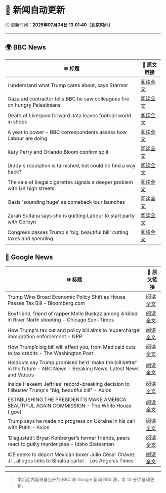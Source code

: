 # 🧠 新闻自动更新

🕒 更新时间：**2025年07月04日 13:01:40（北京时间）**

---

## 🌍 BBC News

| 🌐 标题 | 🔗 原文链接 |
|--------|-------------|
| I understand what Trump cares about, says Starmer | [阅读全文](https://www.bbc.com/news/articles/cq8ze23vx4po) |
| Gaza aid contractor tells BBC he saw colleagues fire on hungry Palestinians | [阅读全文](https://www.bbc.com/news/articles/cnvmry71q5yo) |
| Death of Liverpool forward Jota leaves football world in shock | [阅读全文](https://www.bbc.com/sport/football/articles/crl05r070wro) |
| A year in power - BBC correspondents assess how Labour are doing | [阅读全文](https://www.bbc.com/news/articles/crenvyrnv33o) |
| Katy Perry and Orlando Bloom confirm split | [阅读全文](https://www.bbc.com/news/articles/cj61x8r552ko) |
| Diddy's reputation is tarnished, but could he find a way back? | [阅读全文](https://www.bbc.com/news/articles/cd0vdx41ddzo) |
| The sale of illegal cigarettes signals a deeper problem with UK high streets | [阅读全文](https://www.bbc.com/news/articles/cy9097lwxg9o) |
| Oasis 'sounding huge' as comeback tour launches | [阅读全文](https://www.bbc.com/news/articles/cz7l1x7x80ro) |
| Zarah Sultana says she is quitting Labour to start party with Corbyn | [阅读全文](https://www.bbc.com/news/articles/cwyel9kgdvdo) |
| Congress passes Trump's 'big, beautiful bill' cutting taxes and spending | [阅读全文](https://www.bbc.com/news/articles/cddz3n6vz0go) |

## 📰 Google News

| 🌐 标题 | 🔗 原文链接 |
|--------|-------------|
| Trump Wins Broad Economic Policy Shift as House Passes Tax Bill - Bloomberg.com | [阅读全文](https://news.google.com/rss/articles/CBMixAFBVV95cUxPUHVLdVozTjlaUHhQQ2Rwd2dRWF9VOHNYX0NwVGYwRXZjM1l1WE81bng3bmI2Nk9XNG5yVHNWcmhPZi15RWtTRFVuRlNzMmpnVlRWSDVfZ1MyWDJHMnczVGtaVXNZdHI5cEV6WmlWYUktNzV1cmxiZmRWU0xlRjNHSF9QYklvQjI3a0d2T1l6eWZ5eFl6ZnAzWU9pVW54VHE2NFZCQkUyYkx3U1F0Z2tMeEQ5aWxFcS1pdW94eW55WndaRU5i?oc=5) |
| Boyfriend, friend of rapper Mello Buckzz among 4 killed in River North shooting - Chicago Sun-Times | [阅读全文](https://news.google.com/rss/articles/CBMiuwFBVV95cUxQQkxmNWNNbjl1UkZybU90ZnB3dldNSWhCcTl5WG1RS0R4QWdzQ3Y4NHRtY1dKaExKUll3cG9wN2QwTFpFUGEyODRQRFMzWmUtMk0zb0NZWWZOamJ0aHVpNWc0Sk05XzVmZzlwRzMycjFxX3lobmdkTzZ3ekl6aW5aYlZPdFFFaEhkekI4ZlZwdUNJZEJGZml4eWpXczdQcGljVEZGTEFFWXZ3MTZodWUtNVVLZThWNzlRVnVN?oc=5) |
| How Trump's tax cut and policy bill aims to 'supercharge' immigration enforcement - NPR | [阅读全文](https://news.google.com/rss/articles/CBMijAFBVV95cUxOZkVLVEJQQjJQaGNPNTY1T0I4OEJaREdfSnlQSHgyaG00dEtYbE16WUNyRGJGWlJQNktITlc2OXFNWThjX3p5NDV1bExSSWlCakVqVHQ0S29DeFBtUW5NZUY0ME10dDRBNEhtRHZ2TmpmTWZ0MXpWZ1BVQ1R0cWdMOGRLVnNwb0tVZE5pMQ?oc=5) |
| How Trump’s big bill will affect you, from Medicaid cuts to tax credits - The Washington Post | [阅读全文](https://news.google.com/rss/articles/CBMimAFBVV95cUxNUHRpWGxNZl81OGJfU1M5MGhncFh2blZhTlZTX2ROVW82NHRpNzFIYWlJaWNRVks5Q2hMVnlzczg0R0lxWlNlb3dZbndFemVfRWJTUHVBcUlnanpDeEdXNmZ3UGtWcWtSWUZ6MThsX284TlFoT1NvdnpZcE8wTjRLR3dCOXFWSW5fbklqOTN4N1RmZXExYjFEdg?oc=5) |
| Holdouts say Trump promised he'd 'make the bill better' in the future - ABC News - Breaking News, Latest News and Videos | [阅读全文](https://news.google.com/rss/articles/CBMimwFBVV95cUxOSURqeWJ0MzE5a0p5SDY3YTQ3NFNJTDBFdHd1eHFfQzh4cC10MWllOE5kWjgxdVFnb3VwN1RwTm11bDhWMEtnRnVIczdDaVNFendNVk1uamJXTFZVRkFVbnZFcUJxSW93blllaUJLNDBoejdkY1djeWpKTTFvbXFQeF9IeFJwQXpsYi1BVGZFeV92ME5JX0wzVWxETdIBoAFBVV95cUxQcEVYb3ZnZXVITF9tSzFaQzFnWUppX01CSTI0R242OGpWc0VpdEZ3MVZjMjVRYXZzY0RMYmZzc29kNHhTN1lJMGtFckI1Z2RqYUYxbmdhUk9rSjZEMzlDNHk4bHF3Y0tDb0F1VEswQmxQTG1PREtzUGdwQXhNY3BVTmFpZHZDM19xaWFfQTJjYWZjNVFBT1VCZmN4ODJlWlAy?oc=5) |
| Inside Hakeem Jeffries' record-breaking decision to filibuster Trump's "big, beautiful bill" - Axios | [阅读全文](https://news.google.com/rss/articles/CBMihwFBVV95cUxOdjh2VlpCaEZXSVpJQUZWcWlMN0dyME5lcl90SUxqd2xLZ2phZ2RXNFh3SjRDUFk0QXJLTU1lUC0zR2p3bFVGTzFkYU5haXA3MGxNbnNOcGx2UjVhbjRuaWdmZFdNdkZma0VOeVI1RkxPTVhsSzZZcFp5ZlF5T2puMXVPb3R5TDg?oc=5) |
| ESTABLISHING THE PRESIDENT’S MAKE AMERICA BEAUTIFUL AGAIN COMMISSION - The White House (.gov) | [阅读全文](https://news.google.com/rss/articles/CBMiwgFBVV95cUxOaUptOGx0NFIxTjE2RGw4U0ZnVHY5QmZIOW1KM1VremV0TWF4blYxMjROcks5OE5sWFc4ZWhoTHJfbFI2ZDB5ZXJmQXJFVjZlTnVtYVJqUVlrSFdxQkUxSWNuSzRTOHpwbmpBd0F2YTlrZG11bjhULXFVa3lTTXhtMUl3VGU4MVRTSVlzMFNfVkhwdWsxV3dpZ0dpdkJGeWt2c3dHM0VLX2tjZmFKNFFTaGxRSVlLZGdCTXVsa1NJNTJtUQ?oc=5) |
| Trump says he made no progress on Ukraine in his call with Putin - Axios | [阅读全文](https://news.google.com/rss/articles/CBMicEFVX3lxTE14WTBOYVY4RDhVV3BZVi15NVhWNkY3Z0FxQkR6YVhZUWFWSjUwV1dzZGRDNHV5b3c0bXNjclFkVG9OdjU3LVJ6a09TT2U2SlpqUTYtSUdzSHk4NDR3TVJoSE1PWi1XRnh4UjFORDlLZzI?oc=5) |
| ‘Disgusted’: Bryan Kohberger’s former friends, peers react to guilty murder plea - Idaho Statesman | [阅读全文](https://news.google.com/rss/articles/CBMieEFVX3lxTE92cUlXUnBoS3E5bmItWlZZRktteEZRZFNGcmVCY3A0cG9RempBNTJKMnRfMDg2UVI4MUNJbnpBOU9MVnpwM1JHYW9YcHhWbVQzV1RhYXkyVXdRNDlPZUpfMW5RX1JGRXBpanVMUUwwdlM4Tk4xbVdnWA?oc=5) |
| ICE seeks to deport Mexican boxer Julio César Chávez Jr., alleges links to Sinaloa cartel - Los Angeles Times | [阅读全文](https://news.google.com/rss/articles/CBMilwFBVV95cUxOdU8yUEl2cHpmM0NmUl9vSVFOaTRyZGpEcm5YRUNfaGxhX0taQzMyZThhRmM1bUwtN2t0aUYtTkpiWlZXczBMQlpoSHNsZlczOEFHcGQ3T2JCblBuSENST0hiTUhMQUtIWm1mX1ZLMjhRZ0hYLTRxY3FXazQxQnpBQVpyTmNlUFFmWHFsM2R1OENST1htbzNN?oc=5) |

---
> 本页面内容来自公开的 BBC 和 Google 新闻 RSS 源，每 10 分钟自动更新。